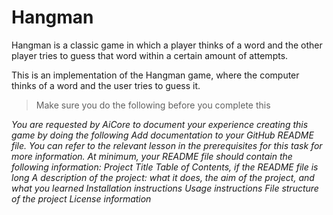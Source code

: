 # Hangman
Hangman is a classic game in which a player thinks of a word and the other player tries to guess that word within a certain amount of attempts.

This is an implementation of the Hangman game, where the computer thinks of a word and the user tries to guess it. 

> Make sure you do the following before you complete this

_You are requested by AiCore to document your experience creating this game by doing the following_
_Add documentation to your GitHub README file. You can refer to the relevant lesson in the prerequisites for this task for more information._
_At minimum, your README file should contain the following information:_
_Project Title_
_Table of Contents, if the README file is long_
_A description of the project: what it does, the aim of the project, and what you learned_
_Installation instructions_
_Usage instructions_
_File structure of the project_
_License information_

